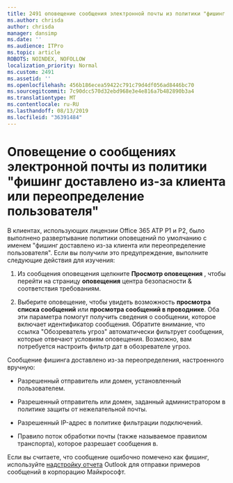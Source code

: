 ```yaml
---
title: 2491 оповещение сообщения электронной почты из политики "фишинг доставлено из-за клиента или переопределение пользователя"
ms.author: chrisda
author: chrisda
manager: dansimp
ms.date: ''
ms.audience: ITPro
ms.topic: article
ROBOTS: NOINDEX, NOFOLLOW
localization_priority: Normal
ms.custom: 2491
ms.assetid: ''
ms.openlocfilehash: 456b186ecea59422c791c79d4df056ad8446bc70
ms.sourcegitcommit: 7c90dcc570d32ebd968e3e4e816a7b482890b3a4
ms.translationtype: MT
ms.contentlocale: ru-RU
ms.lasthandoff: 08/13/2019
ms.locfileid: "36391484"
---
```

# <a name="alert-email-messages-from-the-phish-delivered-due-to-tenant-or-user-override-policy"></a>Оповещение о сообщениях электронной почты из политики "фишинг доставлено из-за клиента или переопределение пользователя"

В клиентах, использующих лицензии Office 365 ATP P1 и P2, было выполнено развертывание политики оповещений по умолчанию с именем "фишинг доставлено из-за клиента или переопределение пользователя". Если вы получили это предупреждение, выполните следующие действия для изучения:

1. Из сообщения оповещения щелкните **Просмотр оповещения** , чтобы перейти на страницу **оповещения** центра безопасности & соответствия требованиям.

2. Выберите оповещение, чтобы увидеть возможность **просмотра списка сообщений** или **просмотра сообщений в проводнике**. Оба эти параметра помогут получить сведения о сообщении, которое включает идентификатор сообщения. Обратите внимание, что ссылка "Обозреватель угроз" автоматически фильтрует сообщения, которые отвечают условиям оповещения. Возможно, вам потребуется настроить фильтр дат в обозревателе угроз.

Сообщение фишинга доставлено из-за переопределения, настроенного вручную:

- Разрешенный отправитель или домен, установленный пользователем.

- Разрешенный отправитель или домен, заданный администратором в политике защиты от нежелательной почты.

- Разрешенный IP-адрес в политике фильтрации подключений.

- Правило поток обработки почты (также называемое правилом транспорта), которое разрешает сообщения в.

Если вы считаете, что сообщение ошибочно помечено как фишинг, используйте [надстройку отчета](https://support.office.com/article/b5caa9f1-cdf3-4443-af8c-ff724ea719d2) Outlook для отправки примеров сообщений в корпорацию Майкрософт.
